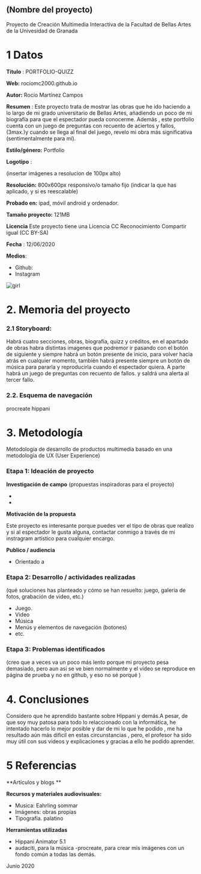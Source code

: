 ## (Nombre del proyecto)

Proyecto de Creación Multimedia Interactiva de la  Facultad de Bellas Artes de la Univesidad de Granada



# 1 Datos 



**Titulo** : PORTFOLIO-QUIZZ

**Web:**   rociomc2000.github.io

**Autor:**  Rocío Martínez Campos

**Resumen** : Este proyecto trata de mostrar las obras que he ido haciendo a lo largo de mi grado universitario de Bellas Artes, añadiendo un poco de mi biografía para que el espectador pueda conocerme. Además , este portfolio cuenta con un juego de preguntas con recuento de aciertos y fallos, (3max.)y cuando se llega al final del juego, revelo mi obra más significativa (sentimentalmente para mí).

**Estilo/género:**  Portfolio

**Logotipo** : 

(insertar imágenes a resolucion de 100px alto)

**Resolución:** 800x600px responsivo/o tamaño fijo (indicar la que has aplicado, y si es reescalable)

**Probado en:**   ipad, móvil android y ordenador.

**Tamaño proyecto:** 121MB 

**Licencia** Este proyecto tiene una Licencia CC Reconocimiento Compartir igual (CC BY-SA)

**Fecha** : 12/06/2020

**Medios**:

- Github:
- Instagram


![girl](https://github.com/mgea/cmi20/blob/master/WalkingGirl_front01.png)

# 2. Memoria del proyecto 

### 2.1 Storyboard: 
Habrá cuatro secciones, obras, biografía, quizz y créditos, en el apartado de obras habra distintas imagenes que podremor ir pasando con el botón de siguiente y siempre habrá un botón presente de inicio, para volver hacia atrás en cualquier momento, también habrá presente siempre un botón de música para pararla y reproducirla cuando el espectador quiera. A parte habrá un juego de preguntas con recuento de fallos. y saldrá una alerta al tercer fallo.


### 2.2. Esquema de navegación 


procreate
hippani








# 3. Metodología

Metodología de desarrollo de productos multimedia basado en una metodología de UX (User Experience)



### Etapa 1: Ideación de proyecto

**Investigación de campo** (propuestas inspiradoras para el proyecto)

- 
- 



**Motivación de la propuesta** 

Este  proyecto es interesante porque puedes ver el tipo de obras que realizo y si al espectador le gusta alguna, contactar conmigo a través de mi instragram artístico para cualquier encargo.



**Publico / audiencia**

- Orientado a 





### Etapa 2: Desarrollo / actividades realizadas

(qué soluciones has planteado y cómo se han resuelto: juego, galería de fotos, grabación de video, etc.)

- Juego. 
- Video 
- Música
- Menús y elementos de navegación (botones)
- etc.



### Etapa 3: Problemas identificados

(creo que a veces va un poco más lento porque mi proyecto pesa demasiado, pero aun asi se ve bien normalmente y el vídeo se reproduce en página de prueba y no en github, y eso no sé porqué )



# 4. Conclusiones 
 Considero que he aprendido bastante sobre Hippani y demás.A pesar, de que soy muy patosa para todo lo relaccionado con la informática, he intentado hacerlo lo mejor posible y dar de mi lo que he podido , me ha resultado aún más dificil en estas circunstancias , pero, el profesor ha sido muy útil con sus videos y explicaciones y gracias a ello he podido aprender. 







# 5 Referencias 

**Artículos y blogs ** 


**Recursos y materiales audiovisuales:**

* Musica:  Eahrling sommar
* Imágenes:  obras propias
* Tipografía. palatino

**Herramientas utilizadas**

- Hippani Animator 5.1
- audaciti, para la música 
-procreate, para crear mis imágenes con un fondo común a todas las demás.



Junio 2020
